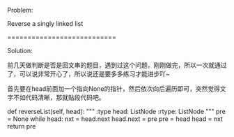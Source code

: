 Problem:

Reverse a singly linked list

===========================

Solution:

前几天做判断是否是回文串的题目，遇到过这个问题，刚刚做完，所以一次就通过了，可以说非常开心了，所以说还是要多多练习才能进步吖~

首先要在head前面加一个指向None的指针，然后依次向后遍历即可，突然觉得文字不如代码清晰，那就贴段代码吧。

def reverseList(self, head):
	"""
	:type head: ListNode
	:rtype: ListNode
	"""
	pre = None
	while head:
		nxt = head.next
		head.next = pre
		pre = head
		head = nxt
	return pre